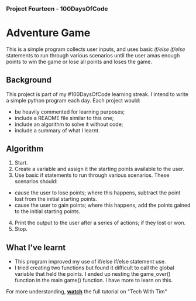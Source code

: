 ### Project Fourteen - 100DaysOfCode
# Adventure Game
This is a simple program collects user inputs, and uses basic *if/else if/else* statements to run through various scenarios until the user amas enough points to win the game or lose all points and loses the game.
## Background
This project is part of my #100DaysOfCode learning streak. I intend to write a simple python program each day. Each project would:
* be heavily commented for learning purposes;
* include a README file similar to this one;
* include an algorithm to solve it without code;
* include a summary of what I learnt.

## Algorithm
1. Start.
2. Create a variable and assign it the starting points available to the user.
3. Use basic if statements to run through various scenarios. These scenarios should:
* cause the user to lose points; where this happens, subtract the point lost from the initial starting points.
* cause the user to gain points; where this happens, add the points gained to the initial starting points.
4. Print the output to the user after a series of actions; if they lost or won.
10. Stop.

## What I've learnt
* This program improved my use of if/else if/else statement use.
* I tried creating two functions but found it difficult to call the global variable that held the points. I ended up nesting the game_over() function in the main game() function. I have more to learn on this.

For more understanding, **[watch](https://www.youtube.com/playlist?list=PLzMcBGfZo4-lMz6bsWzF2tt8K8iZJdLd1)** the full tutorial on "Tech With Tim"
